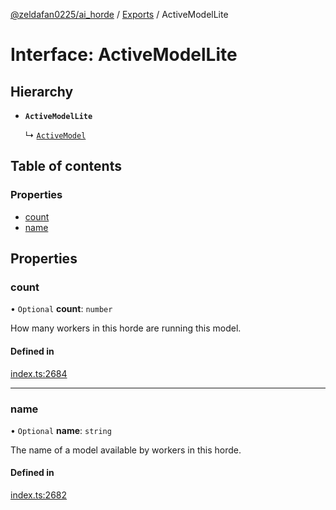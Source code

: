 [@zeldafan0225/ai_horde](../README.md) / [Exports](../modules.md) / ActiveModelLite

# Interface: ActiveModelLite

## Hierarchy

- **`ActiveModelLite`**

  ↳ [`ActiveModel`](ActiveModel.md)

## Table of contents

### Properties

- [count](ActiveModelLite.md#count)
- [name](ActiveModelLite.md#name)

## Properties

### count

• `Optional` **count**: `number`

How many workers in this horde are running this model.

#### Defined in

[index.ts:2684](https://github.com/ZeldaFan0225/ai_horde/blob/3212b20/index.ts#L2684)

___

### name

• `Optional` **name**: `string`

The name of a model available by workers in this horde.

#### Defined in

[index.ts:2682](https://github.com/ZeldaFan0225/ai_horde/blob/3212b20/index.ts#L2682)
